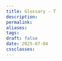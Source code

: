 ```yaml
---
title: Glossary - T
description: 
permalink: 
aliases: 
tags: 
draft: false
date: 2025-07-04
cssclasses:
---
```

